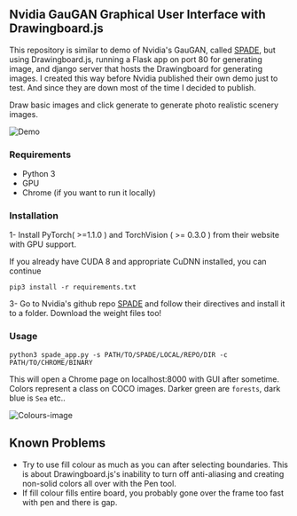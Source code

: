 ## Nvidia GauGAN Graphical User Interface with Drawingboard.js

This repository is similar to demo of Nvidia's GauGAN, called [SPADE](https://github.com/NVlabs/SPADE), but using Drawingboard.js, running a Flask app on port 80 for generating image, and django server that hosts the Drawingboard for generating images. I created this way before Nvidia published their own demo just to test. And since they are down most of the time I decided to publish.

Draw basic images and click generate to generate photo realistic scenery images.

![Demo](https://thumbs.gfycat.com/BetterSociableKusimanse-size_restricted.gif)

### Requirements
- Python 3
- GPU
- Chrome (if you want to run it locally)

### Installation

1- Install PyTorch( >=1.1.0 ) and TorchVision ( >= 0.3.0 ) from their website with GPU support. 

If you already have CUDA 8 and appropriate CuDNN installed, you can continue

```pip3 install -r requirements.txt```

3- Go to Nvidia's github repo [SPADE](https://github.com/NVlabs/SPADE) and follow their directives and install it to a folder. Download the weight files too!

### Usage

``` python3 spade_app.py -s PATH/TO/SPADE/LOCAL/REPO/DIR -c PATH/TO/CHROME/BINARY ```

This will open a Chrome page on localhost:8000 with GUI after sometime.
Colors represent a class on COCO images. Darker green are `forests`, dark blue is `Sea` etc..

![Colours-image](https://i.ibb.co/1zsd30X/Screenshot-2.png)


## Known Problems

 - Try to use fill colour as much as you can after selecting boundaries. This is about Drawingboard.js's inability to turn off anti-aliasing and creating non-solid colors all over with the Pen tool.
 - If fill colour fills entire board, you probably gone over the frame too fast with pen and there is gap.